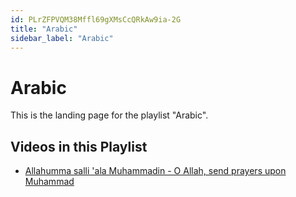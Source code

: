 ```yaml
---
id: PLrZFPVQM38Mffl69gXMsCcQRkAw9ia-2G
title: "Arabic"
sidebar_label: "Arabic"
---
```


# Arabic

This is the landing page for the playlist "Arabic".

## Videos in this Playlist

- [Allahumma salli 'ala Muhammadin - O Allah, send prayers upon Muhammad](/agape/arabic/T6bMUNJbk_0)

